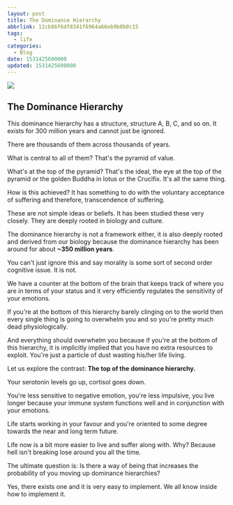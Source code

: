 ```yaml
---
layout: post
title: The Dominance Hierarchy
abbrlink: 11cb86f6df8341f6964a66eb9b0b0c15
tags:
  - life
categories:
  - Blog
date: 1531425600000
updated: 1531425600000
---
```


[![](https://substackcdn.com/image/fetch/w_1456,c_limit,f_auto,q_auto:good,fl_progressive:steep/https%3A%2F%2Fsubstack-post-media.s3.amazonaws.com%2Fpublic%2Fimages%2F012ad669-e6f1-4d2e-aa49-355cdc470d64_640x444.jpeg)](https://blogger.googleusercontent.com/img/b/R29vZ2xl/AVvXsEiGqENg0C7CRBh_mKhez1_NPkZ8df_OjtuvHlluWFdvV9vVr7AvUAwWc0uVZDNZZPD_W1dHf5NZ72EGpSQMlHyfcBolrfcQh_pmoiY0iz6lFNCdNYrNfB45tBmI1lm9JpSW-_Ul3QNvTRge/s1600/sigma-male.jpg)

## The Dominance Hierarchy

This dominance hierarchy has a structure, structure A, B, C, and so on. It exists for 300 million years and cannot just be ignored.

There are thousands of them across thousands of years.

What is central to all of them? That's the pyramid of value.

What's at the top of the pyramid? That's the ideal, the eye at the top of the pyramid or the golden Buddha in lotus or the Crucifix. It's all the same thing.

How is this achieved? It has something to do with the voluntary acceptance of suffering and therefore, transcendence of suffering.

These are not simple ideas or beliefs. It has been studied these very closely. They are deeply rooted in biology and culture.

The dominance hierarchy is not a framework either, it is also deeply rooted and derived from our biology because the dominance hierarchy has been around for about **\~350 million years**.

You can't just ignore this and say morality is some sort of second order cognitive issue. It is not.

We have a counter at the bottom of the brain that keeps track of where you are in terms of your status and it very efficiently regulates the sensitivity of your emotions.

If you're at the bottom of this hierarchy barely clinging on to the world then every single thing is going to overwhelm you and so you're pretty much dead physiologically.

And everything should overwhelm you because if you're at the bottom of this hierarchy, it is implicitly implied that you have no extra resources to exploit. You're just a particle of dust wasting his/her life living.

Let us explore the contrast: **The top of the dominance hierarchy.**

Your serotonin levels go up, cortisol goes down.

You're less sensitive to negative emotion, you're less impulsive, you live longer because your immune system functions well and in conjunction with your emotions.

Life starts working in your favour and you're oriented to some degree towards the near and long term future.

Life now is a bit more easier to live and suffer along with. Why? Because hell isn't breaking lose around you all the time.

The ultimate question is: Is there a way of being that increases the probability of you moving up dominance hierarchies?

Yes, there exists one and it is very easy to implement.
We all know inside how to implement it.
